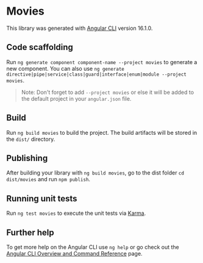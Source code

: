 # Movies

This library was generated with [Angular CLI](https://github.com/angular/angular-cli) version 16.1.0.

## Code scaffolding

Run `ng generate component component-name --project movies` to generate a new component. You can also use `ng generate directive|pipe|service|class|guard|interface|enum|module --project movies`.
> Note: Don't forget to add `--project movies` or else it will be added to the default project in your `angular.json` file. 

## Build

Run `ng build movies` to build the project. The build artifacts will be stored in the `dist/` directory.

## Publishing

After building your library with `ng build movies`, go to the dist folder `cd dist/movies` and run `npm publish`.

## Running unit tests

Run `ng test movies` to execute the unit tests via [Karma](https://karma-runner.github.io).

## Further help

To get more help on the Angular CLI use `ng help` or go check out the [Angular CLI Overview and Command Reference](https://angular.io/cli) page.
